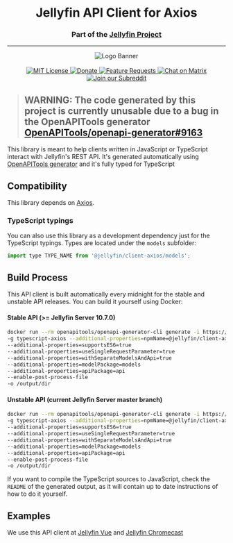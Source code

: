 <h1 align="center">Jellyfin API Client for Axios</h1>
<h3 align="center">Part of the <a href="https://jellyfin.media">Jellyfin Project</a></h3>

---

<p align="center">
<img alt="Logo Banner" src="https://raw.githubusercontent.com/jellyfin/jellyfin-ux/master/branding/SVG/banner-logo-solid.svg?sanitize=true"/>
<br/>
<br/>
<a href="https://github.com/jellyfin/jellyfin-client-axios">
<img alt="MIT License" src="https://img.shields.io/github/license/jellyfin/jellyfin-client-axios.svg"/>
</a>
<a href="https://opencollective.com/jellyfin">
<img alt="Donate" src="https://img.shields.io/opencollective/all/jellyfin.svg?label=backers"/>
</a>
<a href="https://features.jellyfin.org">
<img alt="Feature Requests" src="https://img.shields.io/badge/fider-vote%20on%20features-success.svg"/>
</a>
<a href="https://matrix.to/#/+jellyfin:matrix.org">
<img alt="Chat on Matrix" src="https://img.shields.io/matrix/jellyfin:matrix.org.svg?logo=matrix"/>
</a>
<a href="https://www.reddit.com/r/jellyfin">
<img alt="Join our Subreddit" src="https://img.shields.io/badge/reddit-r%2Fjellyfin-%23FF5700.svg"/>
</a>
</p>

> ## WARNING: The code generated by this project is currently unusable due to a bug in the OpenAPITools generator [OpenAPITools/openapi-generator#9163](https://github.com/OpenAPITools/openapi-generator/issues/9163)

This library is meant to help clients written in JavaScript or TypeScript interact with Jellyfin's REST API. It's generated
automatically using [OpenAPITools generator](https://github.com/OpenAPITools/openapi-generator) and it's fully typed
for TypeScript

## Compatibility

This library depends on [Axios](https://github.com/axios/axios).

### TypeScript typings
You can also use this library as a development dependency just for the
TypeScript typings. Types are located under the ``models`` subfolder:

```js
import type TYPE_NAME from '@jellyfin/client-axios/models';
```

## Build Process

This API client is built automatically every midnight for the stable and unstable API releases. You can build it yourself using Docker:

#### Stable API (>= Jellyfin Server 10.7.0)

```sh
docker run --rm openapitools/openapi-generator-cli generate -i https://api.jellyfin.org/openapi/jellyfin-openapi-stable.json
-g typescript-axios --additional-properties=npmName=@jellyfin/client-axios
--additional-properties=supportsES6=true
--additional-properties=useSingleRequestParameter=true
--additional-properties=withSeparateModelsAndApi=true
--additional-properties=modelPackage=models
--additional-properties=apiPackage=api
--enable-post-process-file
-o /output/dir
```

#### Unstable API (current Jellyfin Server master branch)

```sh
docker run --rm openapitools/openapi-generator-cli generate -i https://api.jellyfin.org/openapi/jellyfin-openapi-unstable.json
-g typescript-axios --additional-properties=npmName=@jellyfin/client-axios
--additional-properties=supportsES6=true
--additional-properties=useSingleRequestParameter=true
--additional-properties=withSeparateModelsAndApi=true
--additional-properties=modelPackage=models
--additional-properties=apiPackage=api
--enable-post-process-file
-o /output/dir
```

If you want to compile the TypeScript sources to JavaScript, check the ``README`` of the generated
output, as it will contain up to date instructions of how to do it yourself.

## Examples

We use this API client at [Jellyfin Vue](https://github.com/jellyfin/jellyfin-vue) and
[Jellyfin Chromecast](https://github.com/jellyfin/jellyfin-chromecast)
